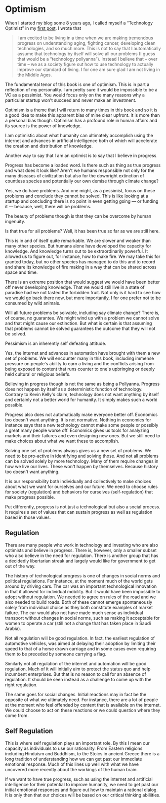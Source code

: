 # Optimism

When I started my blog some 8 years ago, I called myself a &ldquo;Technology Optimist&rdquo; in my [first post](http://continuations.com/post/27777558/technology-optimist). I wrote that

> I am excited to be living in a time when we are making tremendous progress on understanding aging, fighting cancer, developing clean technologies, and so much more.  This is not to say that I automatically assume that technology by itself will solve all our problems (I guess that would be a &ldquo;technology pollyanna&rdquo;).  Instead I believe that – over time – we as a society figure out how to use technology to actually improve our standard of living. I for one am sure glad I am not living in the Middle Ages.

The fundamental tenor of this book is one of optimism. This is in part a reflection of my personality. I am pretty sure it would be impossible to be a VC as a pessimist. You would focus only on the many reasons why a particular startup won&apos;t succeed and never make an investment.

Optimism is a theme that I will return to many times in this book and so it is a good idea to make this apparent bias of mine clear upfront. It is more than a personal bias though. Optimism has a profound role in human affairs and its source is the power of knowledge.

I am optimistic about what humanity can ultimately accomplish using the internet and advances in artificial intelligence both of which will accelerate the creation and distribution of knowledge.

Another way to say that I am an optimist is to say that I believe in progress.

Progress has become a loaded word. Is there such as thing as true progress and what does it look like? Aren&apos;t we humans responsible not only for the many diseases of civilization but also for the downright extinction of countless species and potentially our own demise through climate change?

Yes, we do have problems. And one might, as a pessimist, focus on these problems and conclude they cannot be solved. This is like looking at a startup and concluding there is no point in even getting going — or funding it — because, well, there will be problems.

The beauty of problems though is that they can be overcome by human ingenuity. 

Is that true for all problems? Well, it has been true so far as we are still here.

This is in and of itself quite remarkable. We are slower and weaker than many other species. But humans alone have developed the capacity for knowledge. And knowledge turns out to be extraordinarily powerful. It allowed us to figure out, for instance, how to make fire. We may take this for granted today, but no other species has managed to do this and to record and share its knowledge of fire making in a way that can be shared across space and time.

There is an extreme position that would suggest we would have been better off never developing knowledge. That we would still live in a state of paradise had we not tasted the forbidden fruit. Not only is it hard to see how we would go back there now, but more importantly, I for one prefer not to be consumed by wild animals.

Will all future problems be solvable, including say climate change? There is, of course, no guarantee. We might wind up with a problem we cannot solve and that might cause our extinction. But what is certain is that assuming that problems cannot be solved guarantees the outcome that they will not be solved.

Pessimism is an inherently self defeating attitude.

Yes, the internet and advances in automation have brought with them a new set of problems. We will encounter many in this book, including immense pressure on people&apos;s ability to earn a living and the conflicts arising from being exposed to content that runs counter to one&apos;s upbringing or deeply held cultural or religious beliefs.

Believing in progress though is not the same as being a Pollyanna. Progress does not happen by itself as a deterministic function of technology. Contrary to Kevin Kelly&apos;s claim, technology does not want anything by itself and certainly not a better world for humanity. It simply makes such a world possible. 

Progress also does not automatically make everyone better off. Economics too doesn&apos;t want anything. It is not normative. Nothing in economics for instance says that a new technology cannot make some people or possibly a great many people worse off. Economics gives us tools for analyzing markets and their failures and even designing new ones. But we still need to make choices about what we want these to accomplish.

Solving one set of problems always gives us a new set of problems. We need to be pro-active in identifying and solving those. And not all problems can be solved solely by more technology. Many of them require changes in how we live our lives. These won&apos;t happen by themselves. Because history too doesn&apos;t want anything. 

It is our responsibility both individually and collectively to make choices about what we want for ourselves and our future. We need to choose rules for society (regulation) and behaviors for ourselves (self-regulation) that make progress possible.

Put differently, progress is not just a technological but also a social process. It requires a set of values that can sustain progress as well as regulation based in those values.


## Regulation

There are many people who work in technology and investing who are also optimists and believe in progress. There is, however, only a smaller subset who also believe in the need for regulation. There is another group that has a decidedly libertarian streak and largely would like for government to get out of the way.

The history of technological progress is one of changes in social norms and political regulations. For instance, at the moment much of the world gets around by driving cars. The car was an important technological innovation in that it allowed for individual mobility. But it would have been impossible to adopt without regulation. We needed to agree on rules of the road and we also needed to build roads. Both of these cannot emerge spontaneously solely from individual choice as they both constitute examples of market failure. The car would also not have made much sense as individual transport without changes in social norms, such as making it acceptable for women to operate a car (still not a change that has taken place in Saudi Arabia).

Not all regulation will be good regulation. In fact, the earliest regulation of automotive vehicles, was aimed at delaying their adoption by limiting their speed to that of a horse drawn carriage and in some cases even requiring them to be preceded by someone carrying a flag.

Similarly not all regulation of the internet and automation will be good regulation. Much of it will initially aim to protect the status quo and help incumbent enterprises. But that is no reason to call for an absence of regulation. It should be seen instead as a challenge to come up with the right regulation. 

The same goes for social changes. Initial reactions may in fact be the opposite of what we ultimately need. For instance, there are a lot of people at the moment who feel offended by content that is available on the internet. We could choose to act on these reactions or we could question where they come from.


## Self Regulation

This is where self regulation plays an important role. By this I mean our capacity as individuals to use our rationality. From Eastern religions including Hinduism and Buddhism, to the Stoics in ancient Greece there is a long tradition of understanding how we can get past our immediate emotional response. Much of this lines up well with what we have uncovered more recently about the workings of the human brain.

If we want to have true progress, such as using the internet and artificial intelligence for their potential to improve humanity, we need to get past our initial emotional responses and figure out how to maintain a rational dialog. It is only then that our choices will be based on our critical thinking abiliities.

